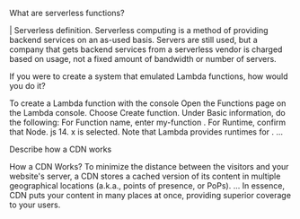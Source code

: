 What are serverless functions?

| Serverless definition. Serverless computing is a method of providing backend services on an as-used basis. Servers are still used, but a company that gets backend services from a serverless vendor is charged based on usage, not a fixed amount of bandwidth or number of servers.


If you were to create a system that emulated Lambda functions, how would you do it?

To create a Lambda function with the console
Open the Functions page on the Lambda console.
Choose Create function.
Under Basic information, do the following: For Function name, enter my-function . For Runtime, confirm that Node. js 14. x is selected. Note that Lambda provides runtimes for . ...


Describe how a CDN works

How a CDN Works? To minimize the distance between the visitors and your website's server, a CDN stores a cached version of its content in multiple geographical locations (a.k.a., points of presence, or PoPs). ... In essence, CDN puts your content in many places at once, providing superior coverage to your users.
